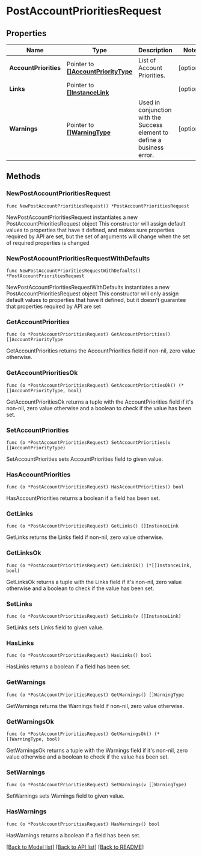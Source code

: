 # PostAccountPrioritiesRequest

## Properties

Name | Type | Description | Notes
------------ | ------------- | ------------- | -------------
**AccountPriorities** | Pointer to [**[]AccountPriorityType**](AccountPriorityType.md) | List of Account Priorities. | [optional] 
**Links** | Pointer to [**[]InstanceLink**](InstanceLink.md) |  | [optional] 
**Warnings** | Pointer to [**[]WarningType**](WarningType.md) | Used in conjunction with the Success element to define a business error. | [optional] 

## Methods

### NewPostAccountPrioritiesRequest

`func NewPostAccountPrioritiesRequest() *PostAccountPrioritiesRequest`

NewPostAccountPrioritiesRequest instantiates a new PostAccountPrioritiesRequest object
This constructor will assign default values to properties that have it defined,
and makes sure properties required by API are set, but the set of arguments
will change when the set of required properties is changed

### NewPostAccountPrioritiesRequestWithDefaults

`func NewPostAccountPrioritiesRequestWithDefaults() *PostAccountPrioritiesRequest`

NewPostAccountPrioritiesRequestWithDefaults instantiates a new PostAccountPrioritiesRequest object
This constructor will only assign default values to properties that have it defined,
but it doesn't guarantee that properties required by API are set

### GetAccountPriorities

`func (o *PostAccountPrioritiesRequest) GetAccountPriorities() []AccountPriorityType`

GetAccountPriorities returns the AccountPriorities field if non-nil, zero value otherwise.

### GetAccountPrioritiesOk

`func (o *PostAccountPrioritiesRequest) GetAccountPrioritiesOk() (*[]AccountPriorityType, bool)`

GetAccountPrioritiesOk returns a tuple with the AccountPriorities field if it's non-nil, zero value otherwise
and a boolean to check if the value has been set.

### SetAccountPriorities

`func (o *PostAccountPrioritiesRequest) SetAccountPriorities(v []AccountPriorityType)`

SetAccountPriorities sets AccountPriorities field to given value.

### HasAccountPriorities

`func (o *PostAccountPrioritiesRequest) HasAccountPriorities() bool`

HasAccountPriorities returns a boolean if a field has been set.

### GetLinks

`func (o *PostAccountPrioritiesRequest) GetLinks() []InstanceLink`

GetLinks returns the Links field if non-nil, zero value otherwise.

### GetLinksOk

`func (o *PostAccountPrioritiesRequest) GetLinksOk() (*[]InstanceLink, bool)`

GetLinksOk returns a tuple with the Links field if it's non-nil, zero value otherwise
and a boolean to check if the value has been set.

### SetLinks

`func (o *PostAccountPrioritiesRequest) SetLinks(v []InstanceLink)`

SetLinks sets Links field to given value.

### HasLinks

`func (o *PostAccountPrioritiesRequest) HasLinks() bool`

HasLinks returns a boolean if a field has been set.

### GetWarnings

`func (o *PostAccountPrioritiesRequest) GetWarnings() []WarningType`

GetWarnings returns the Warnings field if non-nil, zero value otherwise.

### GetWarningsOk

`func (o *PostAccountPrioritiesRequest) GetWarningsOk() (*[]WarningType, bool)`

GetWarningsOk returns a tuple with the Warnings field if it's non-nil, zero value otherwise
and a boolean to check if the value has been set.

### SetWarnings

`func (o *PostAccountPrioritiesRequest) SetWarnings(v []WarningType)`

SetWarnings sets Warnings field to given value.

### HasWarnings

`func (o *PostAccountPrioritiesRequest) HasWarnings() bool`

HasWarnings returns a boolean if a field has been set.


[[Back to Model list]](../README.md#documentation-for-models) [[Back to API list]](../README.md#documentation-for-api-endpoints) [[Back to README]](../README.md)


